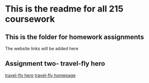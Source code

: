 # This is the readme for all 215 coursework

## This is the folder for homework assignments

The website links will be added here

## Assignment two- travel-fly hero

[travel-fly hero](https://smcc93.github.io/215-repo/travelfly-hero/)
[travel-fly homepage](https://smcc93.github.io/215-repo/travelfly-homepage/)
